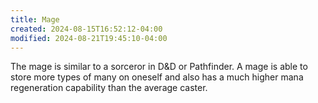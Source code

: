 ```yaml
---
title: Mage
created: 2024-08-15T16:52:12-04:00
modified: 2024-08-21T19:45:10-04:00
---
```


The mage is similar to a sorceror in D&D or Pathfinder. A mage is able to store more types of many on oneself and also has a much higher mana regeneration capability than the average caster.